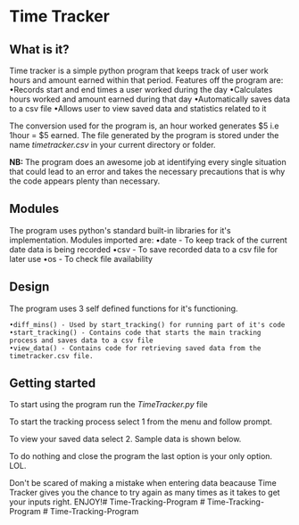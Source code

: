 # Time Tracker

## What is it?
Time tracker is a simple  python program that keeps track of user work hours and amount earned within that period. Features off the program are:
    •Records start and end times a user worked during the day
    •Calculates hours worked and amount earned during that day
    •Automatically saves data to a csv file
    •Allows user to view saved data and statistics related to it

The conversion used for the program is, an hour worked generates $5 i.e 1hour = $5 earned.
The file generated by the program is stored under the name _timetracker.csv_ in your current directory or folder.

**NB:** The program does an awesome job at identifying every single situation that could lead to an error and takes the necessary precautions that is why the code appears plenty than necessary.

## Modules
The program uses python's standard built-in libraries for it's implementation. Modules imported are:
    •date - To keep track of the current date data is being recorded
    •csv -  To save recorded data to a csv file for later use
    •os - To check file availability


## Design
The program uses 3 self defined functions for it's functioning.

    •diff_mins() - Used by start_tracking() for running part of it's code
    •start_tracking() - Contains code that starts the main tracking process and saves data to a csv file
    •view_data() - Contains code for retrieving saved data from the timetracker.csv file.

## Getting started
To start using the program run the _TimeTracker.py_ file

To start the tracking process select 1 from the menu and follow prompt.

To view your saved data select 2. Sample data is shown below.

To do nothing and close the program the last option is your only option. LOL.

Don't be scared of making a mistake when entering data beacause Time Tracker gives you the chance to try again as many times as it takes to get your inputs right.
ENJOY!#   T i m e - T r a c k i n g - P r o g r a m 
 
 #   T i m e - T r a c k i n g - P r o g r a m 
 
 #   T i m e - T r a c k i n g - P r o g r a m  
 